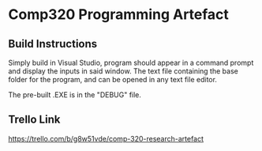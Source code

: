 # Comp320 Programming Artefact

## Build Instructions
Simply build in Visual Studio, program should appear in a command prompt and display the inputs in said window. The text file containing the base folder for the program, and can be opened in any text file editor.

The pre-built .EXE is in the "DEBUG" file.

## Trello Link
https://trello.com/b/g8w51vde/comp-320-research-artefact
